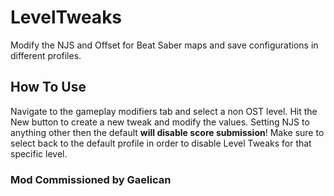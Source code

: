 # LevelTweaks
Modify the NJS and Offset for Beat Saber maps and save configurations in different profiles.

## How To Use
Navigate to the gameplay modifiers tab and select a non OST level. Hit the New button to create a new tweak and modify the values. Setting NJS to anything other then the default **will disable score submission**! Make sure to select back to the default profile in order to disable Level Tweaks for that specific level.

### Mod Commissioned by Gaelican
